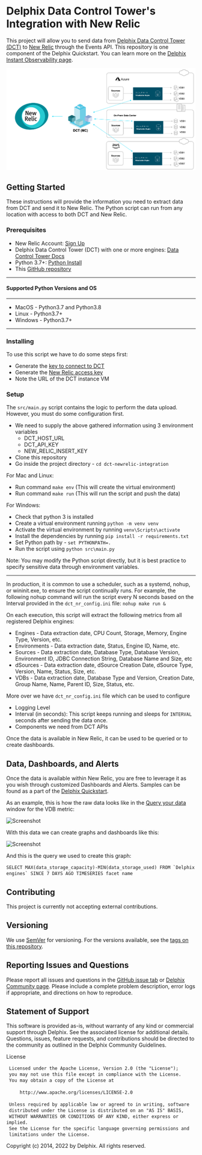 # Delphix Data Control Tower's Integration with New Relic

This project will allow you to send data from [Delphix Data Control Tower (DCT)](https://delphix.document360.io/dct/docs) to [New Relic](https://newrelic.com/) through the Events API. This repository is one component of the Delphix Quickstart. You can learn more on the [Delphix Instant Observability page](https://newrelic.com/instant-observability/delphix).

![Screenshot](images/image2.png)


## Getting Started


These instructions will provide the information you need to extract data from DCT and send it to New Relic. The Python script can run from any location with access to both DCT and New Relic.


### Prerequisites

* New Relic Account: [Sign Up](https://newrelic.com/signup)
* Delphix Data Control Tower (DCT) with one or more engines: [Data Control Tower Docs](https://delphix.document360.io/dct/docs)
* Python 3.7+: [Python Install](https://www.python.org/downloads)
* This [GitHub repository](https://github.com/delphix/dct-newrelic-integration)

<hr>
<h4> Supported Python Versions and OS </h4>
<hr>

- MacOS - Python3.7 and Python3.8
- Linux - Python3.7+
- Windows - Python3.7+

<hr>

### Installing
To use this script we have to do some steps first:

* Generate the [key to connect to DCT](https://docs.delphix.com/dctmc/authentication)
* Generate the [New Relic access key](https://docs.newrelic.com/docs/apis/intro-apis/new-relic-api-keys/#ingest-license-key)
* Note the URL of the DCT instance VM


### Setup
The ```src/main.py``` script contains the logic to perform the data upload. However, you must do some configuration first. 

* We need to supply the above gathered information using 3 environment variables
  * DCT_HOST_URL
  * DCT_API_KEY
  * NEW_RELIC_INSERT_KEY
* Clone this repository
* Go inside the project directory - `cd dct-newrelic-integration`

For Mac and Linux:
* Run command `make env` (This will create the virtual environment)
* Run command `make run` (This will run the script and push the data)

For Windows:
* Check that python 3 is installed
* Create a virtual environment running `python -m venv venv`
* Activate the virtual environment by running `venv\Scripts\activate`
* Install the dependencies by running `pip install -r requirements.txt`
* Set Python path by - `set PYTHONPATH=.`
* Run the script using `python src\main.py`

Note: You may modify the Python script directly, but it is best practice to specify sensitive data through environment variables.

<hr>

In production, it is common to use a scheduler, such as a systemd, nohup, or wininit.exe, to ensure the script continually runs. For example, the following nohup command will run the script every N seconds based on the Interval provided in the `dct_nr_config.ini` file:
```nohup make run &```


On each execution, this script will extract the following metrics from all registered Delphix engines:

* Engines - Data extraction date, CPU Count, Storage, Memory, Engine Type, Version, etc.
* Environments - Data extraction date, Status, Engine ID, Name, etc.
* Sources - Data extraction date, Database Type, Database Version, Environment ID, JDBC Connection String, Database Name and Size, etc
* dSources - Data extraction date, dSource Creation Date, dSource Type, Version, Name, Status, Size, etc.
* VDBs - Data extraction date, Database Type and Version, Creation Date, Group Name, Name, Parent ID, Size, Status, etc.


More over we have `dct_nr_config.ini` file which can be used to configure 
- Logging Level 
- Interval (in seconds): This script keeps running and sleeps for `INTERVAL` seconds after sending the data once.
- Components we need from DCT APIs

Once the data is available in New Relic, it can be used to be queried or to create dashboards.


## Data, Dashboards, and Alerts

Once the data is available within New Relic, you are free to leverage it as you wish through customized Dashboards and Alerts. Samples can be found as a part of the [Delphix Quickstart](https://newrelic.com/instant-observability/delphix). 

As an example, this is how the raw data looks like in the [Query your data](https://docs.newrelic.com/docs/query-your-data/explore-query-data/get-started/introduction-querying-new-relic-data/#browse-data) window for the VDB metric:

![Screenshot](images/image1.png)

With this data we can create graphs and dashboards like this:

![Screenshot](images/image3.png)

And this is the query we used to create this graph:

```
SELECT MAX(data_storage_capacity)-MIN(data_storage_used) FROM `Delphix engines` SINCE 7 DAYS AGO TIMESERIES facet name
```


## Contributing

This project is currently not accepting external contributions.


## Versioning

We use [SemVer](http://semver.org/) for versioning. For the versions available, see the [tags on this repository](https://github.com/your/project/tags).


## Reporting Issues and Questions

Please report all issues and questions in the [GitHub issue tab](https://github.com/delphix/dct-newrelic-integration/issues) or [Delphix Community page](https://community.delphix.com/home). Please include a complete problem description, error logs if appropriate, and directions on how to reproduce.


## Statement of Support

This software is provided as-is, without warranty of any kind or commercial support through Delphix. See the associated license for additional details. Questions, issues, feature requests, and contributions should be directed to the community as outlined in the Delphix Community Guidelines.

License
```
 Licensed under the Apache License, Version 2.0 (the "License");
 you may not use this file except in compliance with the License.
 You may obtain a copy of the License at

     http://www.apache.org/licenses/LICENSE-2.0

 Unless required by applicable law or agreed to in writing, software
 distributed under the License is distributed on an "AS IS" BASIS,
 WITHOUT WARRANTIES OR CONDITIONS OF ANY KIND, either express or implied.
 See the License for the specific language governing permissions and
 limitations under the License.
 ```

Copyright (c) 2014, 2022 by Delphix. All rights reserved.
